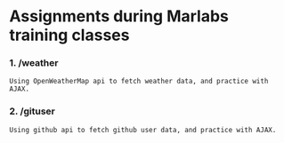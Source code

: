 # Assignments during Marlabs training classes

### 1. /weather
	Using OpenWeatherMap api to fetch weather data, and practice with AJAX.

### 2. /gituser
	Using github api to fetch github user data, and practice with AJAX.
